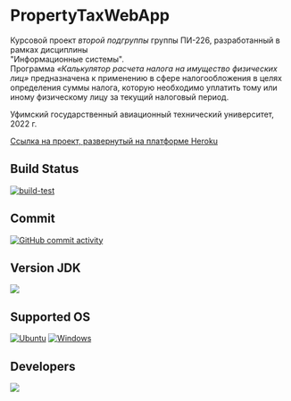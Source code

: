 # PropertyTaxWebApp
Курсовой проект _второй подгруппы_ группы ПИ-226, разработанный в рамках дисциплины<br /> "Информационные системы".<br />
Программа _«Калькулятор расчета налога на имущество физических лиц»_ предназначена к применению в сфере налогообложения в целях определения суммы налога, которую необходимо уплатить тому или иному физическому лицу за текущий налоговый период. <br />

Уфимский государственный авиационный технический университет, 2022 г.

<a href="https://propertytaxwebapp.herokuapp.com/">Ссылка на проект, развернутый на платформе Heroku</a>

## Build Status
[![build-test](https://github.com/Balandina-o/kyrsovaya2/actions/workflows/Deploy-to-Heroku.yml/badge.svg)](https://github.com/Balandina-o/kyrsovaya2/actions/workflows/Deploy-to-Heroku.yml)

## Commit
[![GitHub commit activity](https://img.shields.io/github/commit-activity/y/Balandina-o/kyrsovaya2?color=blue)](https://github.com/Balandina-o/kyrsovaya2/commits/)

## Version JDK
[![](https://img.shields.io/badge/java%20-11-orange)](https://www.oracle.com/cis/java/technologies/javase/jdk11-archive-downloads.html)
## Supported OS
[![Ubuntu](https://img.shields.io/badge/Ubuntu-E95420?logo=ubuntu\&logoColor=white)](https://ubuntu.com/)
[![Windows](https://img.shields.io/badge/Windows-0078D6?logo=windows\&logoColor=white)](https://ru.wikipedia.org/wiki/Windows)

## Developers
<a href="https://github.com/Balandina-o/kyrsovaya2/graphs/contributors">
  <img src="https://contrib.rocks/image?repo=Balandina-o/kyrsovaya2" />
</a>

